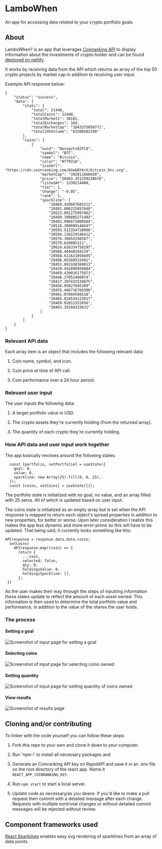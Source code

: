 # LamboWhen
An app for accessing data related to your crypto portfolio goals

## About
LamboWhen? is an app that leverages [Coinranking API](https://developers.coinranking.com/api) to display information about the investments of crypto holder and can be found [deployed on netlify](https://lambowhen.netlify.app/).

It works by receiving data from the API which returns an array of the top 50 crypto projects by market cap in addition to receiving user input. 

Example API response below:

```
{
	"status": "success",
	"data": {
		"stats": {
			"total": 21448,
			"totalCoins": 21448,
			"totalMarkets": 30181,
			"totalExchanges": 164,
			"totalMarketCap": "1043375050771",
			"total24hVolume": "63200203190"
		},
		"coins": [
			{
				"uuid": "Qwsogvtv82FCd",
				"symbol": "BTC",
				"name": "Bitcoin",
				"color": "#f7931A",
				"iconUrl": "https://cdn.coinranking.com/bOabBYkcX/bitcoin_btc.svg",
				"marketCap": "392811666830",
				"price": "20463.351259238676",
				"listedAt": 1330214400,
				"tier": 1,
				"change": "-0.05",
				"rank": 1,
				"sparkline": [
					"20469.420687605212",
					"20491.806225057648",
					"20523.091275997962",
					"20499.390885271492",
					"20462.096672009564",
					"20518.300099146647",
					"20593.513354720006",
					"20594.120224546412",
					"20576.30054198587",
					"20579.620085121",
					"20624.616334758197",
					"20586.40448194229",
					"20568.611621050495",
					"20496.85580533492",
					"20451.091930369013",
					"20439.442896950884",
					"20469.430026175873",
					"20446.27052466074",
					"20417.397432534875",
					"20456.95827045399",
					"20455.466716769388",
					"20481.07804586518",
					"20465.824534122017",
					"20469.92012352856",
					"20463.35504333631"
				]
			}
		]
	}
}
```

### Relevant API data

Each array item is an object that includes the following relevant data:

1. Coin name, symbol, and icon.

2. Coin price at time of API call.

3. Coin performance over a 24 hour period.

### Relevant user input

The user inputs the following data:

1. A target portfolio value in USD.

2. The crypto assets they're currently holding (from the returned array).

3. The quantity of each crypto they're currently holding.

### How API data and user input work together

The app basically revolves around the following states:

```
  const [portfolio, setPortfolio] = useState({
    goal: 0,
    value: 0,
    sparkline: new Array(25).fill(0, 0, 25),
  });
  const [coins, setCoins] = useState([]);
```

The portfolio state is initialized with no goal, no value, and an array filled with 25 zeros. All of which is updated based on user input.

The coins state is initialized as an empty array but is set when the API response is mapped to return each object's spread properties in addition to new properties, for better or worse. Upon later consideration I realize this makes the app less dynamic and more error-prone so this will have to be updated. That being said, it currently looks something like this:

```
APIresponse = response.data.data.coins;
  setCoins(
    APIresponse.map((coin) => {
      return {
        ...coin,
        selected: false,
        qty: 0,
        holdingsValue: 0,
        holdingsSparkline: [],
      };
 })
 ```

 As the user makes their way through the steps of inputting information these states update to reflect the amount of each asset owned. This information is then used to determine the total portfolio value and performance, in addition to the value of the shares the user holds. 


### The process

#### Setting a goal
![Screenshot of input page for setting a goal](./readmeAssets/img/setGoal.jpg)


#### Selecting coins
![Screenshot of input page for selecting coins owned](./readmeAssets/img/selectCoins.jpg)


#### Setting quantity
![Screenshot of input page for setting quantity of coins owned](./readmeAssets/img/setQuantity.jpg)

#### View results
![Screenshot of results page](./readmeAssets/img/results.jpg)

## Cloning and/or contributing

To tinker with the code yourself you can follow these steps:

1. Fork this repo to your own and clone it down to your computer.

2. Run 'npm i' to install all necessary packages and

3. Generate an Coinranking API key on RapidAPI and save it in an .env file on the root directory of the react app. Name it `REACT_APP_COINRANKING_KEY`.

4. Run `npm start` to start a local server.

5. Update code as necessary/as you desire. If you'd like to make a pull request then commit with a detailed message after each change. Requests with multiple nontrivial changes or without detailed commit messages will be rejected without review. 

## Component frameworks used

[React Sparklines](https://github.com/borisyankov/react-sparklines) enables easy svg rendering of sparklines from an array of data points. 

